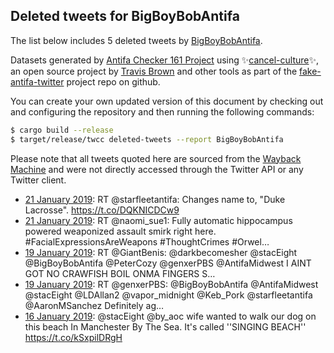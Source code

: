## Deleted tweets for BigBoyBobAntifa

The list below includes 5 deleted tweets by
[BigBoyBobAntifa](https://twitter.com/BigBoyBobAntifa).



Datasets generated by [Antifa Checker 161 Project](https://twitter.com/antifacheck161) using ✨[cancel-culture](https://github.com/travisbrown/cancel-culture)✨, an open source project by 
[Travis Brown](https://twitter.com/travisbrown) and other tools as part of the 
[fake-antifa-twitter](https://github.com/antifacheck161/fake-antifa-twitter) project repo on github.

You can create your own updated version of this document by checking out and configuring the
repository and then running the following commands:

```bash
$ cargo build --release
$ target/release/twcc deleted-tweets --report BigBoyBobAntifa
```

Please note that all tweets quoted here are sourced from the
[Wayback Machine](https://web.archive.org) and were not directly accessed through the Twitter API or
any Twitter client.

* [21 January 2019](https://web.archive.org/web/20190121040654/https://twitter.com/BigBoyBobAntifa/status/1087199835596509184): RT @starfleetantifa: Changes name to, "Duke Lacrosse". https://t.co/DQKNICDCw9 <!--1087199835596509184-->
* [21 January 2019](https://web.archive.org/web/20190121005641/https://twitter.com/BigBoyBobAntifa/status/1087151966017474560): RT @naomi_sue1: Fully automatic hippocampus powered weaponized assault smirk right here. #FacialExpressionsAreWeapons #ThoughtCrimes #Orwel… <!--1087151966017474560-->
* [19 January 2019](https://web.archive.org/web/20190119235830/https://twitter.com/BigBoyBobAntifa/status/1086774935845027840): RT @GiantBenis: @darkbecomesher @stacEight @BigBoyBobAntifa @PeterCozy @genxerPBS @AntifaMidwest I AINT GOT NO CRAWFISH BOIL ONMA FINGERS S… <!--1086774935845027840-->
* [19 January 2019](https://web.archive.org/web/20190119221013/https://twitter.com/BigBoyBobAntifa/status/1086747685451976704): RT @genxerPBS: @BigBoyBobAntifa @AntifaMidwest @stacEight @LDAllan2 @vapor_midnight @Keb_Pork @starfleetantifa @AaronMSanchez Definitely ag… <!--1086747685451976704-->
* [16 January 2019](https://web.archive.org/web/20190116173829/https://twitter.com/BigBoyBobAntifa/status/1085592137893376001): @stacEight @by_aoc wife wanted to walk our dog on this beach In Manchester By The Sea. It's called ''SINGING BEACH'' https://t.co/kSxpilDRgH <!--1085592137893376001-->
